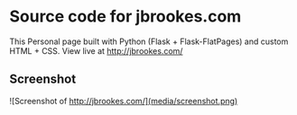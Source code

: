 # Source code for jbrookes.com

This Personal page built with Python (Flask + Flask-FlatPages) and custom HTML + CSS. View live at http://jbrookes.com/

## Screenshot
![Screenshot of http://jbrookes.com/](media/screenshot.png)
